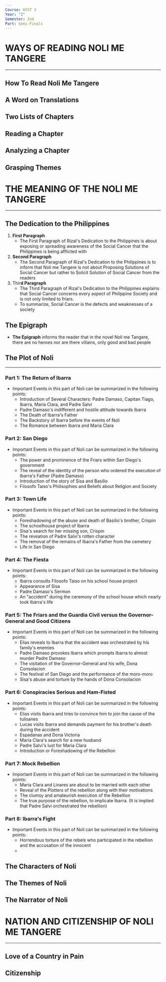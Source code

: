 ```yaml
---
Course: HIST 3
Year: "2"
Semester: 2nd
Part: Semi-Finals
---
```

# WAYS OF READING NOLI ME TANGERE
---
## How To Read Noli Me Tangere
## A Word on Translations
## Two Lists of Chapters
## Reading a Chapter
## Analyzing a Chapter
## Grasping Themes

# THE MEANING OF THE NOLI ME TANGERE
---
## The Dedication to the Philippines
1. **First Paragraph**
	- The First Paragraph of Rizal's Dedication to the Philippines is about exposing or spreading awareness of the Social Cancer that the Philippines is being afflicted with
2. **Second Paragraph**
	- The Second Paragraph of Rizal's Dedication to the Philippines is to inform that Noli me Tangere is not about Proposing Solutions of Social Cancer but rather to Solicit Solution of Social Cancer from the readers
3. Thir**d Paragraph**
	- The Third Paragraph of Rizal's Dedication to the Philippines explains that Social Cancer concerns every aspect of Philippine Society and is not only limited to friars.
	- To summarize, Social Cancer is the defects and weaknesses of a society
## The Epigraph
- **The Epigraph** informs the reader that in the novel Noli me Tangere, there are no heroes nor are there villains, only good and bad people
## The Plot of Noli
---
### Part 1: The Return of Ibarra
- Important Events in this part of Noli can be summarized in the following points:
	- Introduction of Several Characters: Padre Damaso, Capitan Tiago, Ibarra, Maria Clara, and Padre Salvi
	- Padre Damaso's indifferent and hostile attitude towards Ibarra
	- The Death of Ibarra's Father
	- The Backstory of Ibarra before the events of Noli
	- The Romance between Ibarra and Maria Clara
### Part 2: San Diego
- Important Events in this part of Noli can be summarized in the following points:
	- The power and prominence of the Friars within San Diego's government
	- The reveal of the identity of the person who ordered the execution of Ibarra's Father (Padre Damaso)
	- Introduction of the story of Sisa and Basilio
	- Filosofo Taiso's Philisophies and Beliefs about Religion and Society
### Part 3: Town Life
- Important Events in this part of Noli can be summarized in the following points:
	- Foreshadowing of the abuse and death of Basilio's brother, Crispin
	- The schoolhouse project of Ibarra
	- Sisa's search for her missing son, Crispin
	- The reveation of Padre Salvi's rotten character
	- The removal of the remains of Ibarra's Father from the cemetery
	- Life in San Diego
### Part 4: The Fiesta
- Important Events in this part of Noli can be summarized in the following points:
	- Ibarra consults Filosofo Taiso on his school house project
	- Appearance of Sisa
	- Padre Damaso's Sermon
	- An "accident" during the ceremony of the school house which nearly took Ibarra's life 
### Part 5: The Friars and the Guardia Civil versus the Governor-General and Good Citizens
- Important Events in this part of Noli can be summarized in the following points:
	- Elias reveals to Ibarra that the accident was orchestrated by his family's enemies
	- Padre Damaso provokes Ibarra which prompts Ibarra to almost murder Padre Damaso
	- The visitation of the Governor-General and his wife, Dona Consolacion
	- The festival of San Diego and the performance of the moro-moro
	- Sisa's abuse and torture by the hands of Dona Consolacion
### Part 6: Conspiracies Serious and Ham-Fisted
- Important Events in this part of Noli can be summarized in the following points:
	- Elias visits Ibarra and tries to convince him to join the cause of the tulisanes
	- Lucas visits Ibarra and demands payment for his brother's death during the accident
	- Espadanas and Dona Victoria
	- Maria Clara's search for a new husband
	- Padre Salvi's lust for Maria Clara
	- Introduction or Foreshadowing of the Rebellion
### Part 7: Mock Rebellion
- Important Events in this part of Noli can be summarized in the following points:
	- Maria Clara and Linares are about to be married with each other
	- Reveal of the Plotters of the rebellion along with their motivations
	- The clumsy and amateurish execution of the Rebellion
	- The true purpose of the rebellion, to implicate Ibarra. (It is implied that Padre Salvi orchestrated the rebellion)
### Part 8: Ibarra's Fight
- Important Events in this part of Noli can be summarized in the following points:
	- Horrendous torture of the rebels who participated in the rebellion and the accusation of the innocent
	- 

## The Characters of Noli
## The Themes of Noli
## The Narrator of Noli

# NATION AND CITIZENSHIP OF NOLI ME TANGERE
---
## Love of a Country in Pain
## Citizenship
